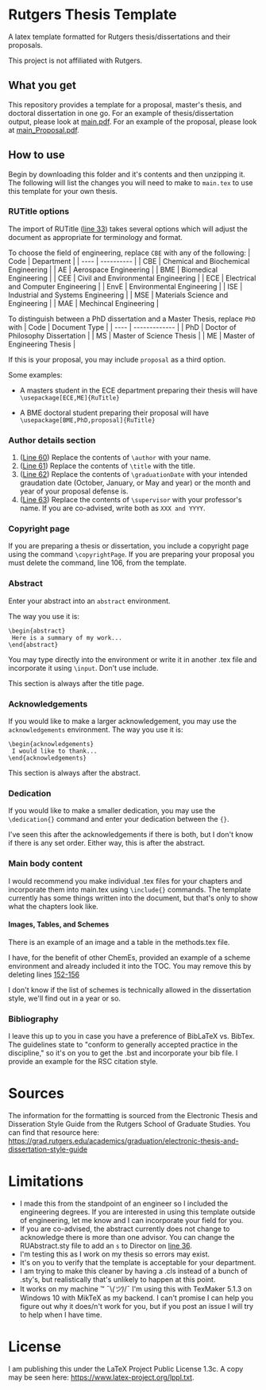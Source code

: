 # Rutgers Thesis Template
 A latex template formatted for Rutgers thesis/dissertations and their proposals.
 
 This project is not affiliated with Rutgers.
 
 ## What you get
 This repository provides a template for a proposal, master's thesis, and doctoral dissertation in one go. For an example of thesis/dissertation output, please look at [main.pdf](https://github.com/Jakub-Konkol/RutgersThesisTemplate/blob/main/main.pdf). For an example of the proposal, please look at [main_Proposal.pdf](https://github.com/Jakub-Konkol/RutgersThesisTemplate/blob/main/main_Proposal.pdf).
 
 ## How to use
 
 Begin by downloading this folder and it's contents and then unzipping it. The following will list the 
 changes you will need to make to `main.tex` to use this template for your own thesis.
 
 ### RUTitle options
 The import of RUTitle ([line 33](https://github.com/Jakub-Konkol/RutgersThesisTemplate/blob/main/main.tex#L33)) takes several options which will adjust the document as appropriate 
 for terminology and format.
 
To choose the field of engineering, replace ``CBE`` with any of the following:
| Code | Department |
| ---- | ---------- |
| CBE  | Chemical and Biochemical Engineering |
|  AE  | Aerospace Engineering |
| BME  | Biomedical Engineering |
| CEE  | Civil and Environmental Engineering | 
| ECE  | Electrical and Computer Engineering |
| EnvE | Environmental Engineering |
| ISE  | Industrial and Systems Engineering |
| MSE  | Materials Science and Engineering |
| MAE  | Mechincal Engineering |

To distinguish between a PhD dissertation and a Master Thesis, replace ``PhD`` with
| Code | Document Type |
| ---- | ------------- |
| PhD  | Doctor of Philosophy Dissertation |
| MS   | Master of Science Thesis |
| ME   | Master of Engineering Thesis |

If this is your proposal, you may include ``proposal`` as a third option.

Some examples:

- A masters student in the ECE department preparing their thesis will have 
`\usepackage[ECE,ME]{RuTitle}`

 - A BME doctoral student preparing their proposal will have
 `\usepackage[BME,PhD,proposal]{RuTitle}`

### Author details section
1. ([Line 60](https://github.com/Jakub-Konkol/RutgersThesisTemplate/blob/main/main.tex#L60)) Replace the contents of `\author` with your name.
2. ([Line 61](https://github.com/Jakub-Konkol/RutgersThesisTemplate/blob/main/main.tex#L61)) Replace the contents of `\title` with the title.
3. ([Line 62](https://github.com/Jakub-Konkol/RutgersThesisTemplate/blob/main/main.tex#L62)) Replace the contents of `\graduationDate` with your intended graudation date (October, January, or May and year) or the month and year of your proposal defense is.
4. ([Line 63](https://github.com/Jakub-Konkol/RutgersThesisTemplate/blob/main/main.tex#L63)) Replace the contents of `\supervisor` with your professor's name. If you are co-advised, write both as `XXX and YYYY`.

### Copyright page
If you are preparing a thesis or dissertation, you include a copyright page using the command `\copyrightPage`. If you are preparing your proposal you must delete the command, line 106, from the template.

### Abstract
Enter your abstract into an `abstract` environment. 

The way you use it is:

```
\begin{abstract}
 Here is a summary of my work...
\end{abstract}
```

You may type directly into the environment or write it in another .tex file and incorporate it using `\input`. Don't use include.

This section is always after the title page.

### Acknowledgements
If you would like to make a larger acknowledgement, you may use the `acknowledgements` environment. The way you use it is:

```
\begin{acknowledgements}
 I would like to thank...
\end{acknowledgements}
```
This section is always after the abstract.

### Dedication
If you would like to make a smaller dedication, you may use the `\dedication{}` command and enter your dedication between the `{}`.

I've seen this after the acknowledgements if there is both, but I don't know if there is any set order. Either way, this is after the abstract.

### Main body content
I would recommend you make individual .tex files for your chapters and incorporate them into main.tex using `\include{}` commands. The template currently has some things written into the document, but that's only to show what the chapters look like.

#### Images, Tables, and Schemes

There is an example of an image and a table in the methods.tex file.

I have, for the benefit of other ChemEs, provided an example of a scheme environment and already included it into the TOC. You may remove this by deleting lines [152-156](https://github.com/Jakub-Konkol/RutgersThesisTemplate/blob/main/main.tex#L152-L156)

I don't know if the list of schemes is technically allowed in the dissertation style, we'll find out in a year or so.

### Bibliography
I leave this up to you in case you have a preference of BibLaTeX vs. BibTex. The guidelines state to "conform to generally accepted practice in the discipline," so it's on you to get the .bst and incorporate your bib file. I provide an example for the RSC citation style.

# Sources
The information for the formatting is sourced from the Electronic Thesis and Disseration Style Guide from the Rutgers School of Graduate Studies. You can find that resource here: https://grad.rutgers.edu/academics/graduation/electronic-thesis-and-dissertation-style-guide

# Limitations
- I made this from the standpoint of an engineer so I included the engineering degrees. If you are interested in using this template outside of engineering, let me know and I can incorporate your field for you.
- If you are co-advised, the abstract currently does not change to acknowledge there is more than one advisor. You can change the RUAbstract.sty file to add an `s` to Director on [line 36](https://github.com/Jakub-Konkol/RutgersThesisTemplate/blob/main/RUAbstract.sty#L36).
- I'm testing this as I work on my thesis so errors may exist.
- It's on you to verify that the template is acceptable for your department.
- I am trying to make this cleaner by having a .cls instead of a bunch of .sty's, but realistically that's unlikely to happen at this point.
- It works on my machine :tm: ¯\\_(ツ)_/¯ I'm using this with TexMaker 5.1.3 on Windows 10 with MikTeX as my backend. I can't promise I can help you figure out why it does/n't work for you, but if you post an issue I will try to help when I have time.

# License
I am publishing this under the LaTeX Project Public License 1.3c. A copy may be seen here: https://www.latex-project.org/lppl.txt.
